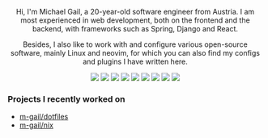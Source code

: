 <p align="center">
Hi, I'm Michael Gail, a 20-year-old software engineer from Austria.
I am most experienced in web development, both on the frontend and the backend, with frameworks such as Spring, Django and React.
</p>
<p align="center">  
Besides, I also like to work with and configure various open-source software, mainly Linux and neovim, for which you can also find my configs and plugins I have written here.
</p>

<p align="center">
<img src="https://img.shields.io/badge/NEOVIM-57A143.svg?logo=neovim&logoColor=FFFFFF&style=for-the-badge">
<img src="https://img.shields.io/badge/LINUX-FCC624.svg?logo=linux&logoColor=000000&style=for-the-badge">
<img src="https://img.shields.io/badge/SPRING-6DB33F.svg?logo=spring&logoColor=FFFFFF&style=for-the-badge">
<img src="https://img.shields.io/badge/PYTHON-3776AB.svg?logo=python&logoColor=FFFFFF&style=for-the-badge">
<img src="https://img.shields.io/badge/DJANGO-092E20.svg?logo=django&logoColor=FFFFFF&style=for-the-badge">
<img src="https://img.shields.io/badge/JAVASCRIPT-F7DF1E.svg?logo=javascript&logoColor=000000&style=for-the-badge">
<img src="https://img.shields.io/badge/REACT-61DAFB.svg?logo=react&logoColor=000000&style=for-the-badge">
<img src="https://img.shields.io/badge/VUE-4FC08D.svg?logo=Vue.js&logoColor=FFFFFF&style=for-the-badge">
<img src="https://img.shields.io/badge/LUA-2C2D72.svg?logo=lua&logoColor=FFFFFF&style=for-the-badge">
</p>

### Projects I recently worked on

* [m-gail/dotfiles](https://github.com/m-gail/dotfiles)
* [m-gail/nix](https://github.com/m-gail/nix)
